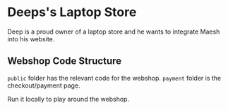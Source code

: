 # Deeps's Laptop Store

Deep is a proud owner of a laptop store and he wants to integrate Maesh into his website.

## Webshop Code Structure

```public``` folder has the relevant code for the webshop. ```payment``` folder is the checkout/payment page.

Run it locally to play around the webshop.